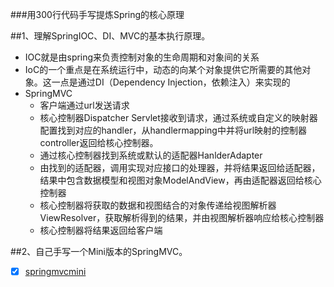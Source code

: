 ###用300行代码手写提炼Spring的核心原理

##1、理解SpringIOC、DI、MVC的基本执行原理。
 * IOC就是由spring来负责控制对象的生命周期和对象间的关系
 * IoC的一个重点是在系统运行中，动态的向某个对象提供它所需要的其他对象。这一点是通过DI（Dependency Injection，依赖注入）来实现的
 * SpringMVC
   * 客户端通过url发送请求
   * 核心控制器Dispatcher Servlet接收到请求，通过系统或自定义的映射器配置找到对应的handler，从handlermapping中并将url映射的控制器controller返回给核心控制器。
   * 通过核心控制器找到系统或默认的适配器HanlderAdapter
   * 由找到的适配器，调用实现对应接口的处理器，并将结果返回给适配器，结果中包含数据模型和视图对象ModelAndView，再由适配器返回给核心控制器
   * 核心控制器将获取的数据和视图结合的对象传递给视图解析器ViewResolver，获取解析得到的结果，并由视图解析器响应给核心控制器
   * 核心控制器将结果返回给客户端
   
##2、自己手写一个Mini版本的SpringMVC。
-[x] [springmvcmini](https://github.com/shenxiaolei123/deginwork/tree/master/springMVCmini%E4%BD%9C%E4%B8%9A/springmvcmini)